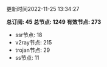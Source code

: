 更新时间2022-11-25 13:34:27

**总订阅: 45**
**总节点: 1249**
**有效节点: 273**
- ssr节点: 18
- v2ray节点: 215
- trojan节点: 29
- ss节点: 11
